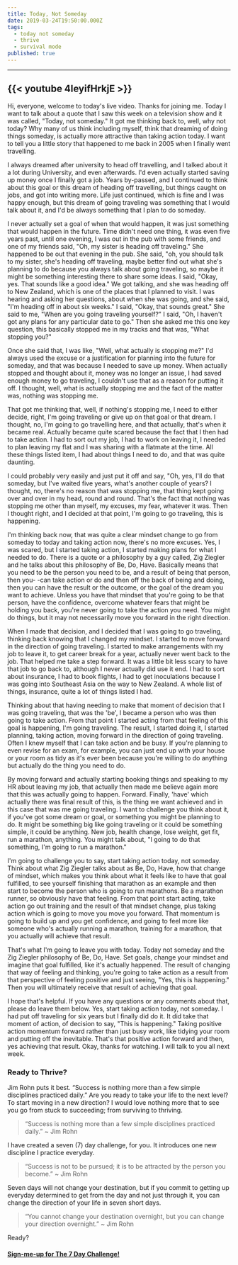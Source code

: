 ```yaml
---
title: Today, Not Someday
date: 2019-03-24T19:50:00.000Z
tags:
  - today not someday
  - thrive
  - survival mode
published: true
---
```


---
{{< youtube 4IeyifHrkjE >}}
---

                             
Hi, everyone, welcome to today's live video. Thanks for joining me. Today I want to talk about a quote that I saw this week on a television show and it was called, "Today, not someday." It got me thinking back to, well, why not today? Why many of us think including myself, think that dreaming of doing things someday, is actually more attractive than taking action today. I want to tell you a little story that happened to me back in 2005 when I finally went travelling.

I always dreamed after university to head off travelling, and I talked about it a lot during University, and even afterwards. I'd even actually started saving up money once I finally got a job. Years by-passed, and I continued to think about this goal or this dream of heading off travelling, but things caught on jobs, and got into writing more. Life just continued, which is fine and I was happy enough, but this dream of going traveling was something that I would talk about it, and I'd be always something that I plan to do someday.

I never actually set a goal of when that would happen, it was just something that would happen in the future. Time didn't need one thing, it was even five years past, until one evening, I was out in the pub with some friends, and one of my friends said, "Oh, my sister is heading off traveling." She happened to be out that evening in the pub. She said, "oh, you should talk to my sister, she's heading off traveling, maybe better find out what she's planning to do because you always talk about going traveling, so maybe it might be something interesting there to share some ideas.
I said, "Okay, yes. That sounds like a good idea." We got talking, and she was heading off to New Zealand, which is one of the places that I planned to visit. I was hearing and asking her questions, about when she was going, and she said, "I'm heading off in about six weeks." I said, "Okay, that sounds great." She said to me, "When are you going traveling yourself?" I said, "Oh, I haven't got any plans for any particular date to go." Then she asked me this one key question, this basically stopped me in my tracks and that was, "What stopping you?"

Once she said that, I was like, "Well, what actually is stopping me?" I'd always used the excuse or a justification for planning into the future for someday, and that was because I needed to save up money. When actually stopped and thought about it, money was no longer an issue, I had saved enough money to go traveling, I couldn't use that as a reason for putting it off. I thought, well, what is actually stopping me and the fact of the matter was, nothing was stopping me.


That got me thinking that, well, if nothing's stopping me, I need to either decide, right, I'm going traveling or give up on that goal or that dream. I thought, no, I'm going to go travelling here, and that actually, that's when it became real. Actually became quite scared because the fact that I then had to take action. I had to sort out my job, I had to work on leaving it, I needed to plan leaving my flat and I was sharing with a flatmate at the time. All these things listed item, I had about things I need to do, and that was quite daunting.

I could probably very easily and just put it off and say, "Oh, yes, I'll do that someday, but I've waited five years, what's another couple of years? I thought, no, there's no reason that was stopping me, that thing kept going over and over in my head, round and round. That's the fact that nothing was stopping me other than myself, my excuses, my fear, whatever it was. Then I thought right, and I decided at that point, I'm going to go traveling, this is happening.

I'm thinking back now, that was quite a clear mindset change to go from someday to today and taking action now, there's no more excuses. Yes, I was scared, but I started taking action, I started making plans for what I needed to do. There is a quote or a philosophy by a guy called, Zig Ziegler and he talks about this philosophy of Be, Do, Have. Basically means that you need to be the person you need to be, and a result of being that person, then you- -can take action or do and then off the back of being and doing, then you can have the result or the outcome, or the goal of the dream you want to achieve. Unless you have that mindset that you're going to be that person, have the confidence, overcome whatever fears that might be holding you back, you're never going to take the action you need. You might do things, but it may not necessarily move you forward in the right direction.


When I made that decision, and I decided that I was going to go traveling, thinking back knowing that I changed my mindset. I started to move forward in the direction of going traveling. I started to make arrangements with my job to leave it, to get career break for a year, actually never went back to the job. That helped me take a step forward. It was a little bit less scary to have that job to go back to, although I never actually did use it end. I had to sort about insurance, I had to book flights, I had to get inoculations because I was going into Southeast Asia on the way to New Zealand. A whole list of things, insurance, quite a lot of things listed I had.


Thinking about that having needing to make that moment of decision that I was going traveling, that was the 'be', I became a person who was then going to take action. From that point I started acting from that feeling of this goal is happening, I'm going traveling. The result, I started doing it, I started planning, taking action, moving forward in the direction of going traveling. Often I knew myself that I can take action and be busy. If you're planning to even revise for an exam, for example, you can just end up with your house or your room as tidy as it's ever been because you're willing to do anything but actually do the thing you need to do.


By moving forward and actually starting booking things and speaking to my HR about leaving my job, that actually then made me believe again more that this was actually going to happen. Forward. Finally, 'have' which actually there was final result of this, is the thing we want achieved and in this case that was me going traveling. I want to challenge you think about it, if you've got some dream or goal, or something you might be planning to do. It might be something big like going traveling or it could be something simple, it could be anything. New job, health change, lose weight, get fit, run a marathon, anything. You might talk about, "I going to do that something, I'm going to run a marathon."


I'm going to challenge you to say, start taking action today, not someday. Think about what Zig Ziegler talks about as Be, Do, Have, how that change of mindset, which makes you think about what it feels like to have that goal fulfilled, to see yourself finishing that marathon as an example and then start to become the person who is going to run marathons. Be a marathon runner, so obviously have that feeling. From that point start acting, take action go out training and the result of that mindset change, plus taking action which is going to move you move you forward. That momentum is going to build up and you get confidence, and going to feel more like someone who's actually running a marathon, training for a marathon, that you actually will achieve that result.


That's what I'm going to leave you with today. Today not someday and the Zig Ziegler philosophy of Be, Do, Have. Set goals, change your mindset and imagine that goal fulfilled, like it's actually happened. The result of changing that way of feeling and thinking, you're going to take action as a result from that perspective of feeling positive and just seeing, "Yes, this is happening." Then you will ultimately receive that result of achieving that goal.


I hope that's helpful. If you have any questions or any comments about that, please do leave them below. Yes, start taking action today, not someday. I had put off traveling for six years but I finally did do it. It did take that moment of action, of decision to say, "This is happening." Taking positive action momentum forward rather than just busy work, like tidying your room and putting off the inevitable. That's that positive action forward and then, yes achieving that result. Okay, thanks for watching. I will talk to you all next week.



### Ready to Thrive?

Jim Rohn puts it best. “Success is nothing more than a few simple disciplines practiced daily.” Are you ready to take your life to the next level? To start moving in a new direction? I would love nothing more that to see you go from stuck to succeeding; from surviving to thriving.

> “Success is nothing more than a few simple disciplines practiced daily.” ~ Jim Rohn

I have created a seven (7) day challenge, for you. It introduces one new discipline I practice everyday.

> “Success is not to be pursued; it is to be attracted by the person you become.” ~ Jim Rohn

Seven days will not change your destination, but if you commit to getting up everyday determined to get from the day and not just through it, you can change the direction of your life in seven short days.

> “You cannot change your destination overnight, but you can change your direction overnight.” ~ Jim Rohn

Ready?


#### [Sign-me-up for The 7 Day Challenge!](https://fearextinguishers.com/)
